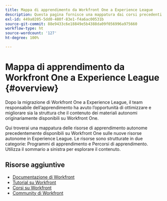```yaml
---
title: Mappa di apprendimento da Workfront One a Experience League
description: Questa pagina fornisce una mappatura dai corsi precedenti di Workfront One ai corsi di Experience League che sono stati appena progettati
exl-id: 449a0205-5dd0-480f-83e1-f4a6ac00531b
source-git-commit: 88e9433c6e18849e5b4388da09f056996a975660
workflow-type: ht
source-wordcount: '127'
ht-degree: 100%

---
```


# Mappa di apprendimento da Workfront One a Experience League {#overview}

Dopo la migrazione di Workfront One a Experience League, il team responsabile dell’apprendimento ha avuto l’opportunità di ottimizzare e migliorare sia la struttura che il contenuto dei materiali autonomi originariamente disponibili su Workfront One.

Qui troverai una mappatura delle risorse di apprendimento autonome precedentemente disponibili su Workfront One sulle nuove risorse autonome in Experience League.  Le risorse sono strutturate in due categorie: Programmi di apprendimento e Percorsi di apprendimento. Utilizza il sommario a sinistra per esplorare il contenuto.

## Risorse aggiuntive

* [Documentazione di Workfront](https://experienceleague.adobe.com/docs/workfront.html?lang=it)
* [Tutorial su Workfront](https://experienceleague.adobe.com/docs/workfront-learn/tutorials-workfront/home.html?lang=it)
* [Corsi su Workfront](https://experienceleague.adobe.com/?lang=it&amp;Solution=Workfront#courses)
* [Community di Workfront](https://experienceleaguecommunities.adobe.com/t5/workfront/ct-p/workfront)
